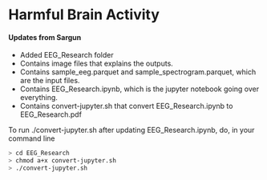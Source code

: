 # Harmful Brain Activity

#### Updates from Sargun
- Added EEG_Research folder
- Contains image files that explains the outputs.
- Contains sample_eeg.parquet and sample_spectrogram.parquet, which are the input files.
- Contains EEG_Research.ipynb, which is the jupyter notebook going over everything.
- Contains convert-jupyter.sh that convert EEG_Research.ipynb to EEG_Research.pdf

To run ./convert-jupyter.sh after updating EEG_Research.ipynb, do, in your command line

```bash
> cd EEG_Research
> chmod a+x convert-jupyter.sh
> ./convert-jupyter.sh
```